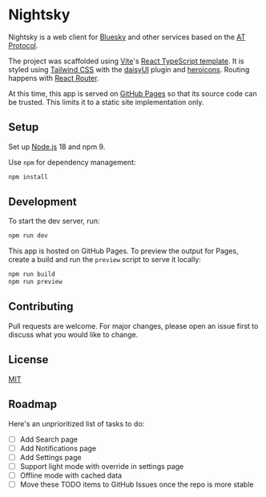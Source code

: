 # Nightsky

Nightsky is a web client for [Bluesky](https://bsky.app/) and other services based on the [AT Protocol](https://atproto.com/).

The project was scaffolded using [Vite](https://vitejs.dev/)'s [React TypeScript template](https://github.com/vitejs/vite/tree/151099628310d27c0b526b31ba74b8b258fb59b5/packages/create-vite/template-react-ts). It is styled using [Tailwind CSS](https://tailwindcss.com/) with the [daisyUI](https://daisyui.com/) plugin and [heroicons](https://heroicons.com/). Routing happens with [React Router](https://reactrouter.com/en/main).

At this time, this app is served on [GitHub Pages](https://pages.github.com/) so that its source code can be trusted. This limits it to a static site implementation only.

## Setup

Set up [Node.js](https://nodejs.org/en/) 18 and npm 9.

Use `npm` for dependency management:

```bash
npm install
```

## Development

To start the dev server, run:

```bash
npm run dev
```

This app is hosted on GitHub Pages. To preview the output for Pages, create a build and run the `preview` script to serve it locally:

```bash
npm run build
npm run preview
```

## Contributing

Pull requests are welcome. For major changes, please open an issue first to discuss what you would like to change.

## License

[MIT](https://choosealicense.com/licenses/mit/)

## Roadmap

Here's an unprioritized list of tasks to do:

- [ ] Add Search page
- [ ] Add Notifications page
- [ ] Add Settings page
- [ ] Support light mode with override in settings page
- [ ] Offline mode with cached data
- [ ] Move these TODO items to GitHub Issues once the repo is more stable
